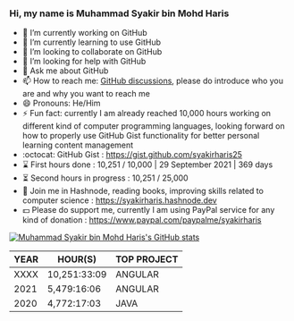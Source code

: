 ### Hi, my name is Muhammad Syakir bin Mohd Haris

- 🔭 I’m currently working on GitHub
- 🌱 I’m currently learning to use GitHub
- 👯 I’m looking to collaborate on GitHub
- 🤔 I’m looking for help with GitHub
- 💬 Ask me about GitHub
- 📫 How to reach me: [GitHub discussions](https://github.com/syakirharis25/syakirharis25/discussions), please do introduce who you are and why you want to reach me
- 😄 Pronouns: He/Him
- ⚡ Fun fact: currently I am already reached 10,000 hours working on different kind of computer programming languages, looking forward on how to properly use GitHub Gist functionality for better personal learning content management
- :octocat: GitHub Gist : https://gist.github.com/syakirharis25
- ⌛ First hours done : 10,251 / 10,000 | 29 September 2021 | 369 days
- ⏳ Second hours in progress : 10,251 / 25,000
- 📖 Join me in Hashnode, reading books, improving skills related to computer science : https://syakirharis.hashnode.dev
- 💵 Please do support me, currently I am using PayPal service for any kind of donation : https://www.paypal.com/paypalme/syakirharis

[![Muhammad Syakir bin Mohd Haris's GitHub stats](https://github-readme-stats.vercel.app/api?username=syakirharis25&show_icons=true&theme=dark)](https://github.com/anuraghazra/github-readme-stats)

| YEAR  | HOUR(S)      | TOP PROJECT |
|-------|--------------|-------------|
| XXXX  | 10,251:33:09 | ANGULAR     |
| 2021  | 5,479:16:06  | ANGULAR     |
| 2020  | 4,772:17:03  | JAVA        |  
